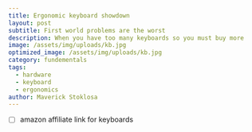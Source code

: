 ```yaml
---
title: Ergonomic keyboard showdown
layout: post
subtitle: First world problems are the worst
description: When you have too many keyboards so you must buy more
image: /assets/img/uploads/kb.jpg
optimized_image: /assets/img/uploads/kb.jpg
category: fundementals
tags:
  - hardware
  - keyboard
  - ergonomics
author: Maverick Stoklosa
---
```


* [  ] amazon affiliate link for keyboards

